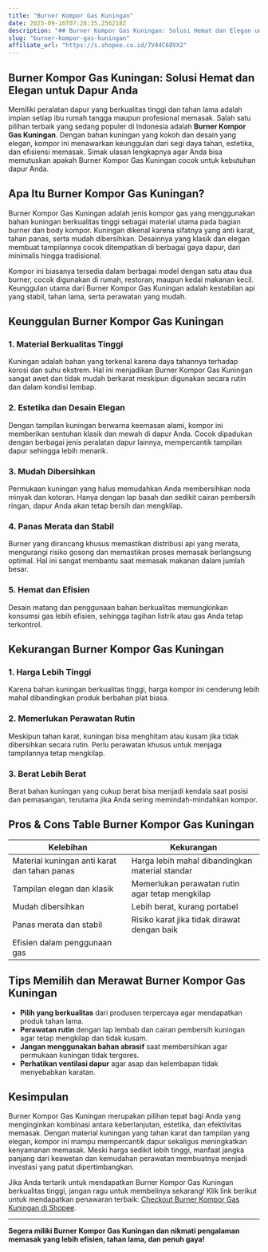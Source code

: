 ```yaml
---
title: "Burner Kompor Gas Kuningan"
date: 2025-09-16T07:28:35.256218Z
description: "## Burner Kompor Gas Kuningan: Solusi Hemat dan Elegan untuk Dapur Anda..."
slug: "burner-kompor-gas-kuningan"
affiliate_url: "https://s.shopee.co.id/7V44C68VX2"
---
```

## Burner Kompor Gas Kuningan: Solusi Hemat dan Elegan untuk Dapur Anda

Memiliki peralatan dapur yang berkualitas tinggi dan tahan lama adalah impian setiap ibu rumah tangga maupun profesional memasak. Salah satu pilihan terbaik yang sedang populer di Indonesia adalah **Burner Kompor Gas Kuningan**. Dengan bahan kuningan yang kokoh dan desain yang elegan, kompor ini menawarkan keunggulan dari segi daya tahan, estetika, dan efisiensi memasak. Simak ulasan lengkapnya agar Anda bisa memutuskan apakah Burner Kompor Gas Kuningan cocok untuk kebutuhan dapur Anda.

## Apa Itu Burner Kompor Gas Kuningan?

Burner Kompor Gas Kuningan adalah jenis kompor gas yang menggunakan bahan kuningan berkualitas tinggi sebagai material utama pada bagian burner dan body kompor. Kuningan dikenal karena sifatnya yang anti karat, tahan panas, serta mudah dibersihkan. Desainnya yang klasik dan elegan membuat tampilannya cocok ditempatkan di berbagai gaya dapur, dari minimalis hingga tradisional.

Kompor ini biasanya tersedia dalam berbagai model dengan satu atau dua burner, cocok digunakan di rumah, restoran, maupun kedai makanan kecil. Keunggulan utama dari Burner Kompor Gas Kuningan adalah kestabilan api yang stabil, tahan lama, serta perawatan yang mudah.

## Keunggulan Burner Kompor Gas Kuningan

### 1. Material Berkualitas Tinggi
Kuningan adalah bahan yang terkenal karena daya tahannya terhadap korosi dan suhu ekstrem. Hal ini menjadikan Burner Kompor Gas Kuningan sangat awet dan tidak mudah berkarat meskipun digunakan secara rutin dan dalam kondisi lembap.

### 2. Estetika dan Desain Elegan
Dengan tampilan kuningan berwarna keemasan alami, kompor ini memberikan sentuhan klasik dan mewah di dapur Anda. Cocok dipadukan dengan berbagai jenis peralatan dapur lainnya, mempercantik tampilan dapur sehingga lebih menarik.

### 3. Mudah Dibersihkan
Permukaan kuningan yang halus memudahkan Anda membersihkan noda minyak dan kotoran. Hanya dengan lap basah dan sedikit cairan pembersih ringan, dapur Anda akan tetap bersih dan mengkilap.

### 4. Panas Merata dan Stabil
Burner yang dirancang khusus memastikan distribusi api yang merata, mengurangi risiko gosong dan memastikan proses memasak berlangsung optimal. Hal ini sangat membantu saat memasak makanan dalam jumlah besar.

### 5. Hemat dan Efisien
Desain matang dan penggunaan bahan berkualitas memungkinkan konsumsi gas lebih efisien, sehingga tagihan listrik atau gas Anda tetap terkontrol.

## Kekurangan Burner Kompor Gas Kuningan

### 1. Harga Lebih Tinggi
Karena bahan kuningan berkualitas tinggi, harga kompor ini cenderung lebih mahal dibandingkan produk berbahan plat biasa.

### 2. Memerlukan Perawatan Rutin
Meskipun tahan karat, kuningan bisa menghitam atau kusam jika tidak dibersihkan secara rutin. Perlu perawatan khusus untuk menjaga tampilannya tetap mengkilap.

### 3. Berat Lebih Berat
Berat bahan kuningan yang cukup berat bisa menjadi kendala saat posisi dan pemasangan, terutama jika Anda sering memindah-mindahkan kompor.

## Pros & Cons Table Burner Kompor Gas Kuningan

| Kelebihan                                 | Kekurangan                                 |
|--------------------------------------------|--------------------------------------------|
| Material kuningan anti karat dan tahan panas | Harga lebih mahal dibandingkan material standar |
| Tampilan elegan dan klasik               | Memerlukan perawatan rutin agar tetap mengkilap |
| Mudah dibersihkan                         | Lebih berat, kurang portabel          |
| Panas merata dan stabil                  | Risiko karat jika tidak dirawat dengan baik |
| Efisien dalam penggunaan gas          |                                         |

## Tips Memilih dan Merawat Burner Kompor Gas Kuningan

- **Pilih yang berkualitas** dari produsen terpercaya agar mendapatkan produk tahan lama.
- **Perawatan rutin** dengan lap lembab dan cairan pembersih kuningan agar tetap mengkilap dan tidak kusam.
- **Jangan menggunakan bahan abrasif** saat membersihkan agar permukaan kuningan tidak tergores.
- **Perhatikan ventilasi dapur** agar asap dan kelembapan tidak menyebabkan karatan.

## Kesimpulan

Burner Kompor Gas Kuningan merupakan pilihan tepat bagi Anda yang menginginkan kombinasi antara keberlanjutan, estetika, dan efektivitas memasak. Dengan material kuningan yang tahan karat dan tampilan yang elegan, kompor ini mampu mempercantik dapur sekaligus meningkatkan kenyamanan memasak. Meski harga sedikit lebih tinggi, manfaat jangka panjang dari keawetan dan kemudahan perawatan membuatnya menjadi investasi yang patut dipertimbangkan.

Jika Anda tertarik untuk mendapatkan Burner Kompor Gas Kuningan berkualitas tinggi, jangan ragu untuk membelinya sekarang! Klik link berikut untuk mendapatkan penawaran terbaik: [Checkout Burner Kompor Gas Kuningan di Shopee](https://s.shopee.co.id/7V44C68VX2).

---

**Segera miliki Burner Kompor Gas Kuningan dan nikmati pengalaman memasak yang lebih efisien, tahan lama, dan penuh gaya!**